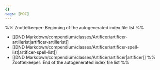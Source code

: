 ```yaml
---
{}
tags: [MOC]
---
```

%% Zoottelkeeper: Beginning of the autogenerated index file list  %%
-  [[DND Markdown/compendium/classes/Artificer/artificer-artillerist|artificer-artillerist]]
-  [[DND Markdown/compendium/classes/Artificer/artificer-spell-list|artificer-spell-list]]
-  [[DND Markdown/compendium/classes/Artificer/artificer|artificer]]
%% Zoottelkeeper: End of the autogenerated index file list  %%
